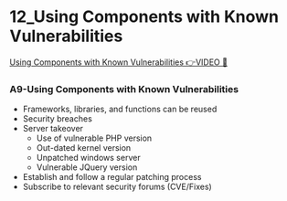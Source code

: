 # 12_Using Components with Known Vulnerabilities

[Using Components with Known Vulnerabilities 👉VIDEO &#128279;](https://codered.eccouncil.org/courseVideo/Kali-for-Penetration-Testers?lessonId=d81640f0-2664-48a2-b5d0-45331752344a&finalAssessment=false)

### A9-Using Components with Known Vulnerabilities

- Frameworks, libraries, and functions can be reused
- Security breaches
- Server takeover
  - Use of vulnerable PHP version
  - Out-dated kernel version
  - Unpatched windows server
  - Vulnerable JQuery version
- Establish and follow a regular patching process
- Subscribe to relevant security forums (CVE/Fixes)
